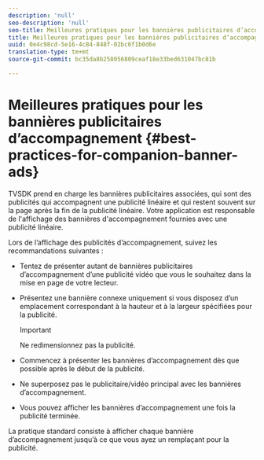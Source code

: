 ```yaml
---
description: 'null'
seo-description: 'null'
seo-title: Meilleures pratiques pour les bannières publicitaires d’accompagnement
title: Meilleures pratiques pour les bannières publicitaires d’accompagnement
uuid: 0e4c98cd-5e16-4c84-848f-02bc6f1b0d6e
translation-type: tm+mt
source-git-commit: bc35da8b258056809ceaf18e33bed631047bc81b

---
```



# Meilleures pratiques pour les bannières publicitaires d’accompagnement {#best-practices-for-companion-banner-ads}

TVSDK prend en charge les bannières publicitaires associées, qui sont des publicités qui accompagnent une publicité linéaire et qui restent souvent sur la page après la fin de la publicité linéaire. Votre application est responsable de l&#39;affichage des bannières d&#39;accompagnement fournies avec une publicité linéaire.

Lors de l’affichage des publicités d’accompagnement, suivez les recommandations suivantes :

* Tentez de présenter autant de bannières publicitaires d’accompagnement d’une publicité vidéo que vous le souhaitez dans la mise en page de votre lecteur.
* Présentez une bannière connexe uniquement si vous disposez d’un emplacement correspondant à la hauteur et à la largeur spécifiées pour la publicité.

   >[!IMPORTANT]
   >
   >Ne redimensionnez pas la publicité.

* Commencez à présenter les bannières d’accompagnement dès que possible après le début de la publicité.
* Ne superposez pas le  publicitaire/vidéo principal avec les bannières d’accompagnement.
* Vous pouvez afficher les bannières d’accompagnement une fois la publicité terminée.

La pratique standard consiste à afficher chaque bannière d’accompagnement jusqu’à ce que vous ayez un remplaçant pour la publicité.